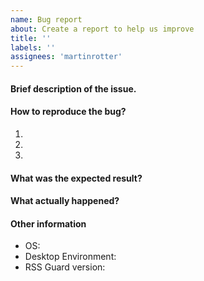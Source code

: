 ```yaml
---
name: Bug report
about: Create a report to help us improve
title: ''
labels: ''
assignees: 'martinrotter'
---
```

<!---
Dear RSS Guard contributor, please RESPECT this template. Also, you might be
interested in reading this: http://www.chiark.greenend.org.uk/~sgtatham/bugs.html
-->

#### Brief description of the issue.

<!--- Write your description here. Remove this line, pls. -->

#### How to reproduce the bug?

1. 
2. 
3. 

#### What was the expected result?

<!--- Write expected results of above reproduction steps here. Remove this line, pls. -->

#### What actually happened?

<!--- Write the actual result here. Remove this line, pls. -->

#### Other information

* OS:
* Desktop Environment:
* RSS Guard version:

<!--- Write any other supplementary information here. Remove this line, pls. -->
